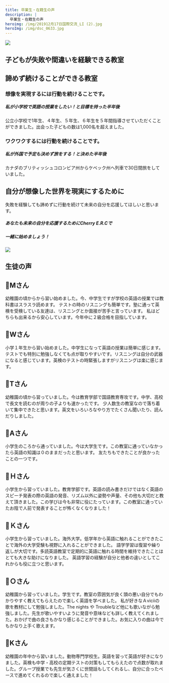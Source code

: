 ```yaml
---
title: 卒業生・在籍生の声
description: |
  卒業生・在籍生の声
heroimg: /img/201912月17日国際交流_LI (2).jpg
heroImg: /img/dsc_0633.jpg
---
```

![](/img/dsc_1015.jpg)

## **子どもが失敗や間違いを経験できる教室**

## **諦めず続けることができる教室**

### **想像を実現するには行動を続けることです。**

##### **私が小学校で英語の授業をしたい！と目標を持った半年後**

公立小学校で1年生、４年生、５年生、６年生を５年間指導させていただくことができました。出会った子どもの数は1,000名を超えました。

### **ワクワクするには行動を続けることです。**

##### **私が外国で予定も決めず旅をする！と決めた半年後**

カナダのブリティッシュコロンビア州からケベック州へ列車で30日間旅をしていました。

## **自分が想像した世界を現実にするために**

失敗を経験しても諦めずに行動を続けて未来の自分を応援してほしいと思います。

##### **あなたも未来の自分を応援するためにCherry E.R.Cで**

##### **一緒に始めましょう！**

![](/img/dsc_1369.jpg)

## 生徒の声

## 🍒Mさん

幼稚園の頃からから習い始めました。今、中学生ですが学校の英語の授業では教科書はスラスラ読めます。
テストの時のリスニングも簡単です。塾に通って英検を受検している友達は、リスニングとか面接が苦手と言っています。
私はどちらも出来るから安心しています。今年中に２級合格を目指しています。

## 🍒Wさん

小学１年生から習い始めました。中学生になって英語の授業は簡単に感じます。テストでも特別に勉強しなくても点が取りやすいです。リスニングは自分の武器になると感じています。英検のテストの時緊張しますがリスニングは楽に感じます。

## 🍒Tさん

幼稚園の頃から習っていました。今は教育学部で国語教育専攻です。中学、高校で長文を読むのが周りの子よりも速かったです。
少人数生の教室なので落ち着いて集中できたと思います。英文をいろいろなやり方でたくさん聞いたり、読んだりしました。

## 🍒Aさん

小学生のころから通っていました。今は大学生です。この教室に通っていなかったら英語の知識は０のままだったと思います。
友たちもできたことが良かったことの一つです。

## 🍒Ｈさん

小学生から習っていました。教育学部です。英語の読み書きだけではなく英語のスピーチ発表の際の英語の発音、リズム以外に姿勢や声量、その他も大切だと教えて頂きました。この学びは今も非常に役にたっています。この教室に通っていたお陰で人前で発表することが怖くなくなりました！

## 🍒Ｋさん

小学生から習っていました。海外大学。低学年から英語に触れることができたことで海外の大学受験も視野に入れることができました。
語学学習は復習や繰り返しが大切です。多読英語教室で定期的に英語に触れる時間を維持できたことはとても大きな助けになりました。
英語学習の経験が自分と他者の違いとしてこれからも役に立つと思います。

## 🍒Ｏさん

幼稚園から習っていました。学生です。教室の雰囲気が良く頭の悪い自分でもわかりやすく教えてもらえたので楽しく英語を学べました。
私が好きなＡviciiの歌を教材にして勉強しました。The nights や Troubleなど他にも歌いながら勉強しました。先生が歌いやすいように発音や意味なども詳しく教えてくれました。おかげで曲の良さもかなり感じることができました。お気に入りの曲は今でもかなり上手く歌えます。

## 🍒Kさん

幼稚園の年中から習いました。動物専門学校生。英語を習って英語が好きになりました。英検も中学・高校の定期テストの対策もしてもらえたので点数が取れました。グループ授業でも先生が気さくに世間話もしてくれるし、自分に合ったペースで進めてくれるので楽しく通えました！